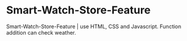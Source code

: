 # Smart-Watch-Store-Feature
Smart-Watch-Store-Feature | use HTML, CSS and Javascript. Function addition can check weather.
